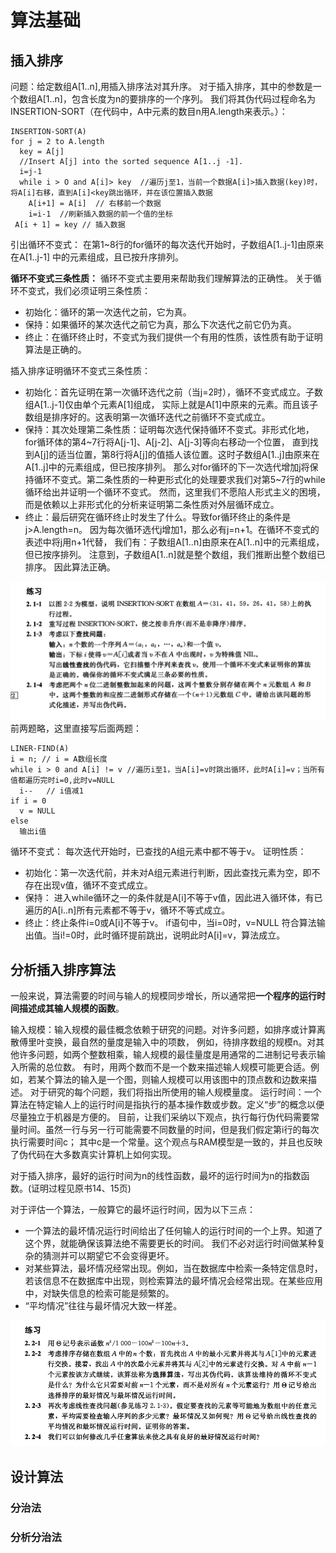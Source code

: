 # 算法基础
## 插入排序
问题：给定数组A[1..n],用插入排序法对其升序。
对于插入排序，其中的参数是一个数组A[1..n]，包含长度为n的要排序的一个序列。
我们将其伪代码过程命名为INSERTION-SORT（在代码中，A中元素的数目n用A.length来表示。）：
```
INSERTION-SORT(A)
for j = 2 to A.length
  key = A[j]
  //Insert A[j] into the sorted sequence A[1..j -1].
  i=j-1
  while i > O and A[i]> key  //遍历j至1，当前一个数据A[i]>插入数据(key)时，将A[i]右移，直到A[i]<key跳出循环，并在该位置插入数据
    A[i+1] = A[i]  // 右移前一个数据
    i=i-1  //刷新插入数据的前一个值的坐标
 A[i + 1] = key // 插入数据
```

引出循环不变式：
在第1~8行的for循环的每次迭代开始时，子数组A[1..j-1]由原来在A[1..j-1]
中的元素组成，且已按升序排列。

**循环不变式三条性质：**
循环不变式主要用来帮助我们理解算法的正确性。
关于循环不变式，我们必须证明三条性质：
- 初始化：循环的第一次迭代之前，它为真。
- 保持：如果循环的某次迭代之前它为真，那么下次迭代之前它仍为真。
- 终止：在循环终止时，不变式为我们提供一个有用的性质，该性质有助于证明算法是正确的。

插入排序证明循环不变式三条性质：
- 初始化：首先证明在第一次循环选代之前（当j=2时），循环不变式成立。子数组A[1..j-1]仅由单个元素A[1]组成，
实际上就是A[1]中原来的元素。而且该子数组是排序好的。这表明第一次循环迭代之前循环不变式成立。
- 保持：其次处理第二条性质：证明每次选代保持循环不变式。非形式化地，for循环体的第4~7行将A[j-1]、A[j-2]、A[j-3]等向右移动一个位置，
直到找到A[j]的适当位置，第8行将A[j]的值插人该位置。这时子数组A[1..j]由原来在A[1..j]中的元素组成，但已按序排列。
那么对for循环的下一次选代增加j将保持循环不变式。第二条性质的一种更形式化的处理要求我们对第5~7行的while循环给出并证明一个循环不变式。
然而，这里我们不愿陷人形式主义的困境，而是依赖以上非形式化的分析来证明第二条性质对外层循环成立。
- 终止：最后研究在循环终止时发生了什么。导致for循环终止的条件是j>A.length=n。
因为每次循环选代j增加1，那么必有j=n+1。在循环不变式的表述中将j用n+1代替，
我们有：子数组A[1..n]由原来在A[1..n]中的元素组成，但已按序排列。
注意到，子数组A[1..n]就是整个数组，我们推断出整个数组已排序。
因此算法正确。

![习题](./images/chapter01-practice.png)
前两题略，这里直接写后面两题：
```伪代码
LINER-FIND(A)
i = n; // i = A数组长度
while i > 0 and A[i] != v //遍历i至1，当A[i]=v时跳出循环，此时A[i]=v；当所有值都遍历完时i=0,此时v=NULL
  i--   // i值减1
if i = 0
  v = NULL
else
  输出i值
```
循环不变式：
每次迭代开始时，已查找的A组元素中都不等于v。
证明性质：
- 初始化：第一次迭代前，并未对A组元素进行判断，因此查找元素为空，即不存在出现v值，循环不变式成立。
- 保持： 进入while循环之一的条件就是A[i]不等于v值，因此进入循环体，有已遍历的A[i..n]所有元素都不等于v，循环不等式成立。
- 终止：终止条件i=0或A[i]不等于v。 if语句中，当i=0时，v=NULL 符合算法输出值。当i!=0时，此时循环提前跳出，说明此时A[i]=v，算法成立。

## 分析插入排序算法
一般来说，算法需要的时间与输人的规模同步增长，所以通常把**一个程序的运行时间描述成其输人规模的函数**。

输入规模：输入规模的最佳概念依赖于研究的问题。对许多问题，如排序或计算离散傅里叶变换，最自然的量度是输入中的项数，
例如，待排序数组的规模n。对其他许多问题，如两个整数相乘，输人规模的最佳量度是用通常的二进制记号表示输入所需的总位数。
有时，用两个数而不是一个数来描述输人规模可能更合适。例如，若某个算法的输入是一个图，则输人规模可以用该图中的顶点数和边数来描述。
对于研究的每个问题，我们将指出所使用的输人规模量度。
运行时间：一个算法在特定输人上的运行时间是指执行的基本操作数或步数。定义“步”的概念以便尽量独立于机器是方便的。
目前，让我们采纳以下观点，执行每行伪代码需要常量时间。虽然一行与另一行可能需要不同数量的时间，但是我们假定第i行的每次执行需要时间c；
其中c是一个常量。这个观点与RAM模型是一致的，并且也反映了伪代码在大多数真实计算机上如何实现。

对于插入排序，最好的运行时间为n的线性函数，最坏的运行时间为n的指数函数。(证明过程见原书14、15页)

对于评估一个算法，一般算它的最坏运行时间，因为以下三点：
- 一个算法的最坏情况运行时间给出了任何输人的运行时间的一个上界。知道了这个界，就能确保该算法绝不需要更长的时间。
我们不必对运行时间做某种复杂的猜测并可以期望它不会变得更坏。
- 对某些算法，最坏情况经常出现。例如，当在数据库中检索一条特定信息时，若该信息不在数据库中出现，则检索算法的最坏情况会经常出现。在某些应用中，对缺失信息的检索可能是频繁的。
- “平均情况”往往与最坏情况大致一样差。

![习题](./images/chapter01-p2.png)
## 设计算法

### 分治法

### 分析分治法